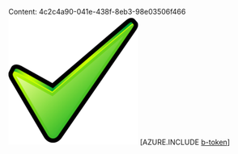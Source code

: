 Content: 4c2c4a90-041e-438f-8eb3-98e03506f466![image](2b961299-90e7-48cd-bf25-2fcc5e2cd111.png)
[AZURE.INCLUDE [b-token](ceab17e2-6930-499d-b699-0c0ceaa99321.md)]
